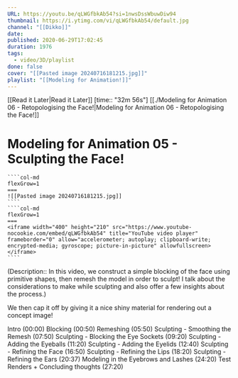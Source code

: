 ```yaml
---
URL: https://youtu.be/qLWGfbkAb54?si=1nwsDssWbuwDiw94
thumbnail: https://i.ytimg.com/vi/qLWGfbkAb54/default.jpg
channel: "[[Dikko]]"
date: 
published: 2020-06-29T17:02:45
duration: 1976
tags:
  - video/3D/playlist
done: false
cover: "[[Pasted image 20240716181215.jpg]]"
playlist: "[[Modeling for Animation!]]"
---
```

[[Read it Later|Read it Later]] [time:: "32m 56s"] 
[[./Modeling for Animation 06 - Retopologising the Face!|Modeling for Animation 06 - Retopologising the Face!]]
# Modeling for Animation 05 - Sculpting the Face!
`````col
````col-md
flexGrow=1
===
![[Pasted image 20240716181215.jpg]]
````
````col-md
flexGrow=1
===
<iframe width="400" height="210" src="https://www.youtube-nocookie.com/embed/qLWGfbkAb54" title="YouTube video player" frameborder="0" allow="accelerometer; autoplay; clipboard-write; encrypted-media; gyroscope; picture-in-picture" allowfullscreen></iframe>
````
`````
(Description:: In this video, we construct a simple blocking of the face using primitive shapes, then remesh the model in order to sculpt! I talk about the considerations to make while sculpting and also offer a  few insights about the process.)


We then cap it off by giving it a nice shiny material for rendering out a concept image!


Intro (00:00)
Blocking (00:50)
Remeshing (05:50)
Sculpting - Smoothing the Remesh (07:50)
Sculpting - Blocking the Eye Sockets (09:20)
Sculpting - Adding the Eyeballs (11:20)
Sculpting - Adding the Eyelids (12:40)
Sculpting - Refining the Face (16:50)
Sculpting - Refining the Lips (18:20)
Sculpting - Refining the Ears (20:37)
Modeling in the Eyebrows and Lashes (24:20)
Test Renders + Concluding thoughts (27:20)

